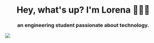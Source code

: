 <h1 align="center"> Hey, what's up? I'm Lorena 👩🏾‍💻</h1>
<h3 align="center"> an engineering student passionate about technology.</h3>

![](https://komarev.com/ghpvc/?username=narelo&color=yellow)


